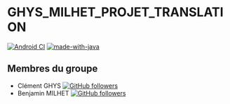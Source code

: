 # GHYS_MILHET_PROJET_TRANSLATION

[![Android CI](https://github.com/benjamin-milhet/GHYS_MILHET_PROJET_TRANSLATION/actions/workflows/android.yml/badge.svg)](https://github.com/benjamin-milhet/GHYS_MILHET_PROJET_TRANSLATION/actions/workflows/android.yml)
[![made-with-java](https://img.shields.io/badge/Made%20with-Java-1f425f.svg)](https://www.java.com)

## Membres du groupe
 - Clément GHYS [![GitHub followers](https://img.shields.io/github/followers/Naereen.svg?style=social&label=Follow&maxAge=2592000)](https://github.com/clement-gh?tab=followers)
  - Benjamin MILHET [![GitHub followers](https://img.shields.io/github/followers/Naereen.svg?style=social&label=Follow&maxAge=2592000)](https://github.com/benjamin-milhet?tab=followers)

